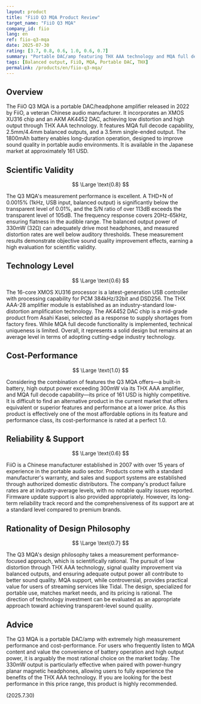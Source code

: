 ```yaml
---
layout: product
title: "FiiO Q3 MQA Product Review"
target_name: "FiiO Q3 MQA"
company_id: fiio
lang: en
ref: fiio-q3-mqa
date: 2025-07-30
rating: [3.7, 0.8, 0.6, 1.0, 0.6, 0.7]
summary: "Portable DAC/amp featuring THX AAA technology and MQA full decode. Achieves excellent measurement performance and best-in-class cost-performance."
tags: [Balanced output, FiiO, MQA, Portable DAC, THX]
permalink: /products/en/fiio-q3-mqa/
---
```

## Overview

The FiiO Q3 MQA is a portable DAC/headphone amplifier released in 2022 by FiiO, a veteran Chinese audio manufacturer. It incorporates an XMOS XU316 chip and an AKM AK4452 DAC, achieving low distortion and high output through THX AAA technology. It features MQA full decode capability, 2.5mm/4.4mm balanced outputs, and a 3.5mm single-ended output. The 1800mAh battery enables long-duration operation, designed to improve sound quality in portable audio environments. It is available in the Japanese market at approximately 161 USD.

## Scientific Validity

$$ \Large \text{0.8} $$

The Q3 MQA's measurement performance is excellent. A THD+N of 0.0015% (1kHz, USB input, balanced output) is significantly below the transparent level of 0.01%, and the S/N ratio of over 113dB exceeds the transparent level of 105dB. The frequency response covers 20Hz-65kHz, ensuring flatness in the audible range. The balanced output power of 330mW (32Ω) can adequately drive most headphones, and measured distortion rates are well below auditory thresholds. These measurement results demonstrate objective sound quality improvement effects, earning a high evaluation for scientific validity.

## Technology Level

$$ \Large \text{0.6} $$

The 16-core XMOS XU316 processor is a latest-generation USB controller with processing capability for PCM 384kHz/32bit and DSD256. The THX AAA-28 amplifier module is established as an industry-standard low-distortion amplification technology. The AK4452 DAC chip is a mid-grade product from Asahi Kasei, selected as a response to supply shortages from factory fires. While MQA full decode functionality is implemented, technical uniqueness is limited. Overall, it represents a solid design but remains at an average level in terms of adopting cutting-edge industry technology.

## Cost-Performance

$$ \Large \text{1.0} $$

Considering the combination of features the Q3 MQA offers—a built-in battery, high output power exceeding 300mW via its THX AAA amplifier, and MQA full decode capability—its price of 161 USD is highly competitive. It is difficult to find an alternative product in the current market that offers equivalent or superior features and performance at a lower price. As this product is effectively one of the most affordable options in its feature and performance class, its cost-performance is rated at a perfect 1.0.

## Reliability & Support

$$ \Large \text{0.6} $$

FiiO is a Chinese manufacturer established in 2007 with over 15 years of experience in the portable audio sector. Products come with a standard manufacturer's warranty, and sales and support systems are established through authorized domestic distributors. The company's product failure rates are at industry-average levels, with no notable quality issues reported. Firmware update support is also provided appropriately. However, its long-term reliability track record and the comprehensiveness of its support are at a standard level compared to premium brands.

## Rationality of Design Philosophy

$$ \Large \text{0.7} $$

The Q3 MQA's design philosophy takes a measurement performance-focused approach, which is scientifically rational. The pursuit of low distortion through THX AAA technology, signal quality improvement via balanced outputs, and ensuring adequate output power all contribute to better sound quality. MQA support, while controversial, provides practical value for users of streaming services like Tidal. The design, specialized for portable use, matches market needs, and its pricing is rational. The direction of technology investment can be evaluated as an appropriate approach toward achieving transparent-level sound quality.

## Advice

The Q3 MQA is a portable DAC/amp with extremely high measurement performance and cost-performance. For users who frequently listen to MQA content and value the convenience of battery operation and high output power, it is arguably the most rational choice on the market today. The 330mW output is particularly effective when paired with power-hungry planar magnetic headphones, allowing users to fully experience the benefits of the THX AAA technology. If you are looking for the best performance in this price range, this product is highly recommended.

(2025.7.30)
